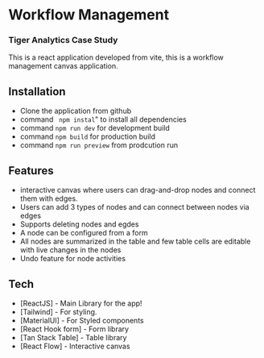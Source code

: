 # Workflow Management

### Tiger Analytics Case Study

This is a react application developed from vite, this is a workflow management canvas application.

## Installation

- Clone the application from github
- command ` npm instal`" to install all dependencies
- command `npm run dev` for development build
- command `npm build` for production build
- command `npm run preview` from prodcution run

## Features

- interactive canvas where users can drag-and-drop nodes and connect them with edges.
- Users can add 3 types of nodes and can connect between nodes via edges
- Supports deleting nodes and egdes
- A node can be configured from a form
- All nodes are summarized in the table and few table cells are editable with live changes in the nodes
- Undo feature for node activities

## Tech

- [ReactJS] - Main Library for the app!
- [Tailwind] - For styling.
- [MaterialUI] - For Styled components
- [React Hook form] - Form library
- [Tan Stack Table] - Table library
- [React Flow] - Interactive canvas

